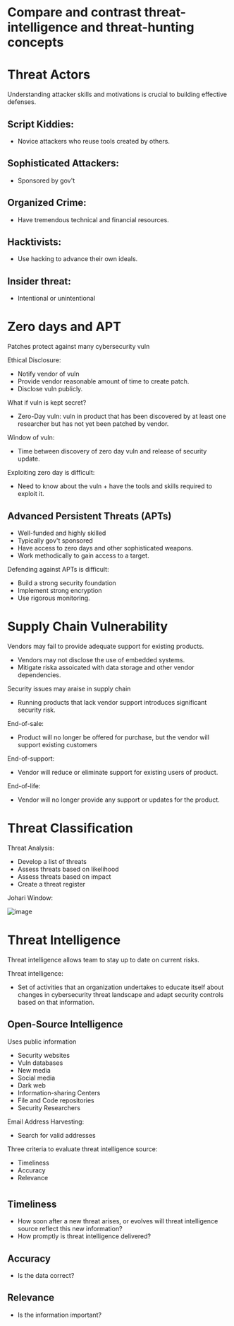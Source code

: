 # Compare and contrast threat-intelligence and threat-hunting concepts

# Threat Actors 

Understanding attacker skills and motivations is crucial to building effective defenses.

## Script Kiddies: 
- Novice attackers who reuse tools created by others.

## Sophisticated Attackers:
- Sponsored by gov't

## Organized Crime:
- Have tremendous technical and financial resources.

## Hacktivists:
- Use hacking to advance their own ideals.

## Insider threat:
- Intentional or unintentional

#

# Zero days and APT

Patches protect against many cybersecurity vuln

Ethical Disclosure:
- Notify vendor of vuln
- Provide vendor reasonable amount of time to create patch.
- Disclose vuln publicly.

What if vuln is kept secret?
- Zero-Day vuln: vuln in product that has been discovered by at least one researcher but has not yet been patched by vendor.

Window of vuln:
- Time between discovery of zero day vuln and release of security update.

Exploiting zero day is difficult:
- Need to know about the vuln + have the tools and skills required to exploit it.

## Advanced Persistent Threats (APTs)

- Well-funded and highly skilled
- Typically gov't sponsored
- Have access to zero days and other sophisticated weapons.
- Work methodically to gain access to a target.

Defending against APTs is difficult:
- Build a strong security foundation
- Implement strong encryption
- Use rigorous monitoring.

#

# Supply Chain Vulnerability

Vendors may fail to provide adequate support for existing products. 
- Vendors may not disclose the use of embedded systems.
- Mitigate riska assoicated with data storage and other vendor dependencies.

Security issues may araise in supply chain
- Running products that lack vendor support introduces significant security risk.

End-of-sale:
- Product will no longer be offered for purchase, but the vendor  will support existing customers

End-of-support:
- Vendor will reduce or eliminate support for existing users of product.

End-of-life:
- Vendor will no longer provide any support or updates for the product.

#

# Threat Classification

Threat Analysis:
- Develop a list of threats
- Assess threats based on likelihood
- Assess threats based on impact
- Create a threat register

Johari Window:

![image](https://github.com/user-attachments/assets/763b4e67-32bd-453c-a8d7-7271bd7e8012)

#

# Threat Intelligence

Threat intelligence allows team to stay up to date on current risks.

Threat intelligence:
- Set of activities that an organization undertakes to educate itself about changes in cybersecurity threat landscape and adapt security controls based on that information.


## Open-Source Intelligence

Uses public information
- Security websites
- Vuln databases
- New media
- Social media
- Dark web
- Information-sharing Centers
- File and Code repositories
- Security Researchers

Email Address Harvesting:
- Search for valid addresses

Three criteria to evaluate threat intelligence source:
- Timeliness
- Accuracy
- Relevance 

#

## Timeliness

- How soon after a new threat arises, or evolves will threat intelligence source reflect this new information?
- How promptly is threat intelligence delivered?

## Accuracy

- Is the data correct?

## Relevance

- Is the information important?
























